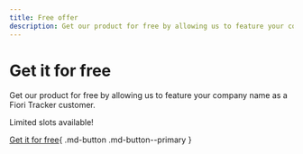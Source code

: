```yaml
---
title: Free offer
description: Get our product for free by allowing us to feature your company name as a Fiori Role Testing customer. Limited slots available!
---
```

# Get it for free

Get our product for free by allowing us to feature your company name as a Fiori Tracker customer. 

Limited slots available!

[Get it for free](contact.md?free=true){ .md-button .md-button--primary }


